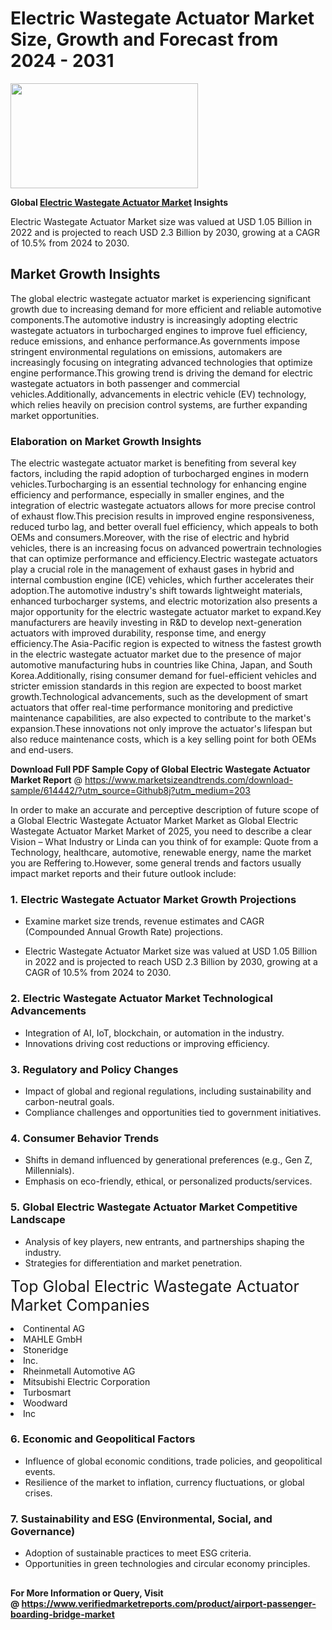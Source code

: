 <H1>Electric Wastegate Actuator Market Size, Growth and Forecast from 2024 - 2031</H1><img class="aligncenter size-medium wp-image-584254" src="https://thirdeyenews.in/wp-content/uploads/2024/09/Global-Market-Research-300x168.jpeg" alt="" width="300" height="168" /><p><strong>Global&nbsp;<a href="https://www.marketsizeandtrends.com/download-sample/614442/?utm_source=Github8j?utm_medium=203">Electric Wastegate Actuator Market</a> Insights</strong></p><p>Electric Wastegate Actuator Market size was valued at USD 1.05 Billion in 2022 and is projected to reach USD 2.3 Billion by 2030, growing at a CAGR of 10.5% from 2024 to 2030.</p><p><h2>Market Growth Insights</h2> The global electric wastegate actuator market is experiencing significant growth due to increasing demand for more efficient and reliable automotive components.The automotive industry is increasingly adopting electric wastegate actuators in turbocharged engines to improve fuel efficiency, reduce emissions, and enhance performance.As governments impose stringent environmental regulations on emissions, automakers are increasingly focusing on integrating advanced technologies that optimize engine performance.This growing trend is driving the demand for electric wastegate actuators in both passenger and commercial vehicles.Additionally, advancements in electric vehicle (EV) technology, which relies heavily on precision control systems, are further expanding market opportunities. <h3>Elaboration on Market Growth Insights</h3> The electric wastegate actuator market is benefiting from several key factors, including the rapid adoption of turbocharged engines in modern vehicles.Turbocharging is an essential technology for enhancing engine efficiency and performance, especially in smaller engines, and the integration of electric wastegate actuators allows for more precise control of exhaust flow.This precision results in improved engine responsiveness, reduced turbo lag, and better overall fuel efficiency, which appeals to both OEMs and consumers.Moreover, with the rise of electric and hybrid vehicles, there is an increasing focus on advanced powertrain technologies that can optimize performance and efficiency.Electric wastegate actuators play a crucial role in the management of exhaust gases in hybrid and internal combustion engine (ICE) vehicles, which further accelerates their adoption.The automotive industry's shift towards lightweight materials, enhanced turbocharger systems, and electric motorization also presents a major opportunity for the electric wastegate actuator market to expand.Key manufacturers are heavily investing in R&D to develop next-generation actuators with improved durability, response time, and energy efficiency.The Asia-Pacific region is expected to witness the fastest growth in the electric wastegate actuator market due to the presence of major automotive manufacturing hubs in countries like China, Japan, and South Korea.Additionally, rising consumer demand for fuel-efficient vehicles and stricter emission standards in this region are expected to boost market growth.Technological advancements, such as the development of smart actuators that offer real-time performance monitoring and predictive maintenance capabilities, are also expected to contribute to the market's expansion.These innovations not only improve the actuator's lifespan but also reduce maintenance costs, which is a key selling point for both OEMs and end-users.</p><p><span class=""><strong>Download Full PDF Sample Copy of Global Electric Wastegate Actuator Market Report</strong> @ <a href="https://www.marketsizeandtrends.com/download-sample/614442/?utm_source=Github8j?utm_medium=203" target="_blank">https://www.marketsizeandtrends.com/download-sample/614442/?utm_source=Github8j?utm_medium=203</a></span></p><p>In order to make an accurate and perceptive description of future scope of a Global&nbsp;Electric Wastegate Actuator Market Market as Global&nbsp;Electric Wastegate Actuator Market Market of 2025, you need to describe a clear Vision &ndash; What Industry or Linda can you think of for example: Quote from a Technology, healthcare, automotive, renewable energy, name the market you are Reffering to.However, some general trends and factors usually impact market reports and their future outlook include:</p><h3>1.&nbsp;<strong>Electric Wastegate Actuator Market Growth Projections</strong></h3><ul><li>Examine market size trends, revenue estimates and CAGR (Compounded Annual Growth Rate) projections.</li><li><p>Electric Wastegate Actuator Market size was valued at USD 1.05 Billion in 2022 and is projected to reach USD 2.3 Billion by 2030, growing at a CAGR of 10.5% from 2024 to 2030.</p></li></ul><h3>2.&nbsp;<strong>Electric Wastegate Actuator Market Technological Advancements</strong></h3><ul><li>Integration of AI, IoT, blockchain, or automation in the industry.</li><li>Innovations driving cost reductions or improving efficiency.</li></ul><h3>3.&nbsp;<strong>Regulatory and Policy Changes</strong></h3><ul><li>Impact of global and regional regulations, including sustainability and carbon-neutral goals.</li><li>Compliance challenges and opportunities tied to government initiatives.</li></ul><h3>4.&nbsp;<strong>Consumer Behavior Trends</strong></h3><ul><li>Shifts in demand influenced by generational preferences (e.g., Gen Z, Millennials).</li><li>Emphasis on eco-friendly, ethical, or personalized products/services.</li></ul><h3>5.&nbsp;<strong>Global Electric Wastegate Actuator Market Competitive Landscape</strong></h3><ul><li>Analysis of key players, new entrants, and partnerships shaping the industry.</li><li>Strategies for differentiation and market penetration.</li></ul><p data-pm-slice="1 1 []"><span style="color: inherit; font-family: inherit; font-size: 25px;">Top Global Electric Wastegate Actuator Market Companies</span></p><div class="" data-test-id=""><p><li>Continental AG</li><li> MAHLE GmbH</li><li> Stoneridge</li><li> Inc.</li><li> Rheinmetall Automotive AG</li><li> Mitsubishi Electric Corporation</li><li> Turbosmart</li><li> Woodward</li><li> Inc</li></p></div><h3>6.&nbsp;<strong>Economic and Geopolitical Factors</strong></h3><ul><li>Influence of global economic conditions, trade policies, and geopolitical events.</li><li>Resilience of the market to inflation, currency fluctuations, or global crises.</li></ul><h3>7.&nbsp;<strong>Sustainability and ESG (Environmental, Social, and Governance)</strong></h3><ul><li>Adoption of sustainable practices to meet ESG criteria.</li><li>Opportunities in green technologies and circular economy principles.</li></ul><h2><strong style="font-size: 14px;">For More Information or Query, Visit @&nbsp;</strong><a style="background-color: #ffffff; font-size: 14px;" href="https://www.marketsizeandtrends.com/report/electric-wastegate-actuator-market/" target="_blank">https://www.verifiedmarketreports.com/product/airport-passenger-boarding-bridge-market</a></h2>